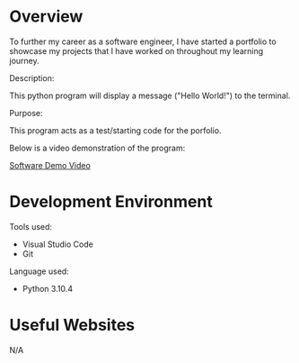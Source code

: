# Overview

To further my career as a software engineer, I have started a portfolio to showcase my projects that I have worked on throughout my learning journey.

Description:

This python program will display a message ("Hello World!") to the terminal.

Purpose:

 This program acts as a test/starting code for the porfolio.

Below is a video demonstration of the program:

[Software Demo Video](https://www.loom.com/share/f6008a7135024959a8592793887488dc)

# Development Environment

Tools used:
- Visual Studio Code
- Git

Language used:
- Python 3.10.4

# Useful Websites

N/A
